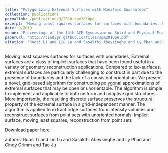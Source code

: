 ```yaml
---
title: "Polygonizing Extremal Surfaces with Manifold Guarantees"
collection: publications
permalink: /publication/9/2010-spm2010pe
excerpt: 'Moving least squares surfaces for surfaces with boundaries, Extremal surfaces are a class of implicit surfaces that have been found useful in a variety of geometry reconstruction applications. Compared to iso-surfaces,  extremal surfaces are particularly challenging to construct in part due to the presence of boundaries and the lack of a consistent orientation. We present a novel,  grid-based algorithm for constructing polygonal approximations of extremal surfaces that may be open or unorientable. The algorithm is simple to implement and applicable to both uniform and adaptive grid structures. More importantly,  the resulting discrete surface preserves the structural property of the extremal surface in a grid-independent manner. The algorithm is applied to extract ridge surfaces from intensity volumes and reconstruct surfaces from point sets with unoriented normals. Implicit surface,  moving least squares,  reconstruction from point sets, '
date: 9/2010
venue: 'Proceedings of the 14th ACM Symposium on Solid and Physical Modeling'
paperurl: 'http://cindygr.github.io/files/spm2010pe.pdf'
citation: 'Ruosi Li and Liu Lu and Sasakthi Abeysinghe and Ly Phan and Cindy Grimm and Tao Ju'
---
```

Moving least squares surfaces for surfaces with boundaries, Extremal surfaces are a class of implicit surfaces that have been found useful in a variety of geometry reconstruction applications. Compared to iso-surfaces,  extremal surfaces are particularly challenging to construct in part due to the presence of boundaries and the lack of a consistent orientation. We present a novel,  grid-based algorithm for constructing polygonal approximations of extremal surfaces that may be open or unorientable. The algorithm is simple to implement and applicable to both uniform and adaptive grid structures. More importantly,  the resulting discrete surface preserves the structural property of the extremal surface in a grid-independent manner. The algorithm is applied to extract ridge surfaces from intensity volumes and reconstruct surfaces from point sets with unoriented normals. Implicit surface,  moving least squares,  reconstruction from point sets

[Download paper here](http://cindygr.github.io/files/spm2010pe.pdf)

authors: Ruosi Li and Liu Lu and Sasakthi Abeysinghe and Ly Phan and Cindy Grimm and Tao Ju